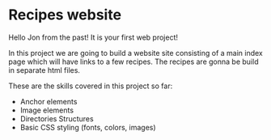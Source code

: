 <h1>Recipes website</h1>
<p>Hello Jon from the past! It is your first web project!</p>
<p>In this project we are going to build a website site consisting of
a main index page which will have links to a few recipes. The recipes are gonna be build in separate html files.</p>
<p>These are the skills covered in this project so far:</p>
<ul>
  <li>Anchor elements</li>
  <li>Image elements</li>
  <li>Directories Structures</li>
  <li>Basic CSS styling (fonts, colors, images)</li>

